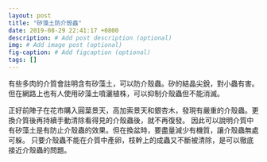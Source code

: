 ```yaml
---
layout: post
title: "矽藻土防介殼蟲"
date: 2019-08-29 22:41:17 +0800
description: # Add post description (optional)
img: # Add image post (optional)
fig-caption: # Add figcaption (optional)
tags: []
---
```

有些多肉的介質會註明含有矽藻土，可以防介殼蟲。矽的結晶尖銳，對小蟲有害。但在網路上也有人使用矽藻土噴灑植株，可以抑制介殼蟲但不能消滅。

正好前陣子在花市購入圓葉景天，高加索景天和銀杏木，發現有嚴重的介殼蟲。更換介質後再持續手動清除看得見的介殼蟲後，就不再復發。
因此可以說明介質中有矽藻土是有防止介殼蟲的效果。但在換盆時，要盡量減少有機質，讓介殼蟲無處可躲。
只要介殼蟲不能在介質中產卵，枝幹上的成蟲又不斷被清除，是可以徹底接近介殼蟲的問題。
